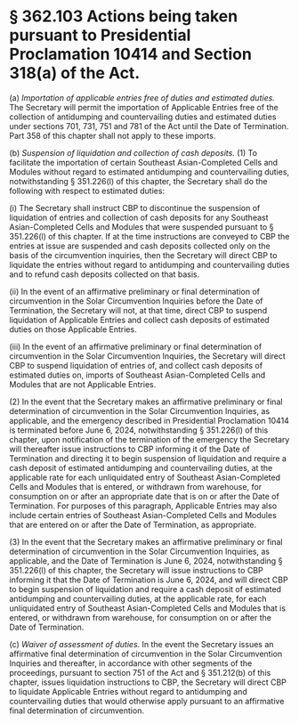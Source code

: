 # § 362.103   Actions being taken pursuant to Presidential Proclamation 10414 and Section 318(a) of the Act.

(a) *Importation of applicable entries free of duties and estimated duties.* The Secretary will permit the importation of Applicable Entries free of the collection of antidumping and countervailing duties and estimated duties under sections 701, 731, 751 and 781 of the Act until the Date of Termination. Part 358 of this chapter shall not apply to these imports.


(b) *Suspension of liquidation and collection of cash deposits.* (1) To facilitate the importation of certain Southeast Asian-Completed Cells and Modules without regard to estimated antidumping and countervailing duties, notwithstanding § 351.226(l) of this chapter, the Secretary shall do the following with respect to estimated duties:


(i) The Secretary shall instruct CBP to discontinue the suspension of liquidation of entries and collection of cash deposits for any Southeast Asian-Completed Cells and Modules that were suspended pursuant to § 351.226(l) of this chapter. If at the time instructions are conveyed to CBP the entries at issue are suspended and cash deposits collected only on the basis of the circumvention inquiries, then the Secretary will direct CBP to liquidate the entries without regard to antidumping and countervailing duties and to refund cash deposits collected on that basis.


(ii) In the event of an affirmative preliminary or final determination of circumvention in the Solar Circumvention Inquiries before the Date of Termination, the Secretary will not, at that time, direct CBP to suspend liquidation of Applicable Entries and collect cash deposits of estimated duties on those Applicable Entries.


(iii) In the event of an affirmative preliminary or final determination of circumvention in the Solar Circumvention Inquiries, the Secretary will direct CBP to suspend liquidation of entries of, and collect cash deposits of estimated duties on, imports of Southeast Asian-Completed Cells and Modules that are not Applicable Entries.


(2) In the event that the Secretary makes an affirmative preliminary or final determination of circumvention in the Solar Circumvention Inquiries, as applicable, and the emergency described in Presidential Proclamation 10414 is terminated before June 6, 2024, notwithstanding § 351.226(l) of this chapter, upon notification of the termination of the emergency the Secretary will thereafter issue instructions to CBP informing it of the Date of Termination and directing it to begin suspension of liquidation and require a cash deposit of estimated antidumping and countervailing duties, at the applicable rate for each unliquidated entry of Southeast Asian-Completed Cells and Modules that is entered, or withdrawn from warehouse, for consumption on or after an appropriate date that is on or after the Date of Termination. For purposes of this paragraph, Applicable Entries may also include certain entries of Southeast Asian-Completed Cells and Modules that are entered on or after the Date of Termination, as appropriate.


(3) In the event that the Secretary makes an affirmative preliminary or final determination of circumvention in the Solar Circumvention Inquiries, as applicable, and the Date of Termination is June 6, 2024, notwithstanding § 351.226(l) of this chapter, the Secretary will issue instructions to CBP informing it that the Date of Termination is June 6, 2024, and will direct CBP to begin suspension of liquidation and require a cash deposit of estimated antidumping and countervailing duties, at the applicable rate, for each unliquidated entry of Southeast Asian-Completed Cells and Modules that is entered, or withdrawn from warehouse, for consumption on or after the Date of Termination.


(c) *Waiver of assessment of duties.* In the event the Secretary issues an affirmative final determination of circumvention in the Solar Circumvention Inquiries and thereafter, in accordance with other segments of the proceedings, pursuant to section 751 of the Act and § 351.212(b) of this chapter, issues liquidation instructions to CBP, the Secretary will direct CBP to liquidate Applicable Entries without regard to antidumping and countervailing duties that would otherwise apply pursuant to an affirmative final determination of circumvention.






